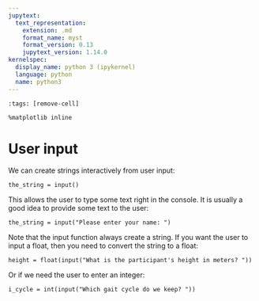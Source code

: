```yaml
---
jupytext:
  text_representation:
    extension: .md
    format_name: myst
    format_version: 0.13
    jupytext_version: 1.14.0
kernelspec:
  display_name: python 3 (ipykernel)
  language: python
  name: python3
---
```


```{code-cell} ipython3
:tags: [remove-cell]

%matplotlib inline
```

# User input

We can create strings interactively from user input:

```
the_string = input()
```

This allows the user to type some text right in the console. It is usually a good idea to provide some text to the user:

```
the_string = input("Please enter your name: ")
```

Note that the input function always create a string. If you want the user to input a float, then you need to convert the string to a float:

```
height = float(input("What is the participant's height in meters? "))
```

Or if we need the user to enter an integer:

```
i_cycle = int(input("Which gait cycle do we keep? "))
```
